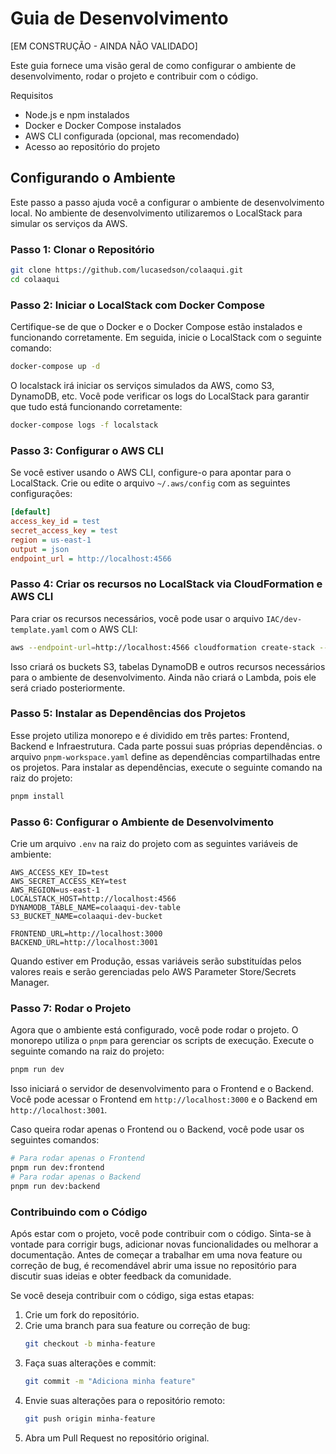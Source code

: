 # Guia de Desenvolvimento
[EM CONSTRUÇÃO - AINDA NÃO VALIDADO]

Este guia fornece uma visão geral de como configurar o ambiente de desenvolvimento, rodar o projeto e contribuir com o código.

Requisitos
- Node.js e npm instalados
- Docker e Docker Compose instalados
- AWS CLI configurada (opcional, mas recomendado)
- Acesso ao repositório do projeto

## Configurando o Ambiente
Este passo a passo ajuda você a configurar o ambiente de desenvolvimento local.
No ambiente de desenvolvimento utilizaremos o LocalStack para simular os serviços da AWS.

### Passo 1: Clonar o Repositório
```bash
git clone https://github.com/lucasedson/colaaqui.git
cd colaaqui
```

### Passo 2: Iniciar o LocalStack com Docker Compose
Certifique-se de que o Docker e o Docker Compose estão instalados e funcionando corretamente. Em seguida, inicie o LocalStack com o seguinte comando:
```bash
docker-compose up -d
```

O localstack irá iniciar os serviços simulados da AWS, como S3, DynamoDB, etc. Você pode verificar os logs do LocalStack para garantir que tudo está funcionando corretamente:
```bash
docker-compose logs -f localstack
```

### Passo 3: Configurar o AWS CLI
Se você estiver usando o AWS CLI, configure-o para apontar para o LocalStack. Crie ou edite o arquivo `~/.aws/config` com as seguintes configurações:
```ini
[default]
access_key_id = test
secret_access_key = test
region = us-east-1
output = json
endpoint_url = http://localhost:4566
```

### Passo 4: Criar os recursos no LocalStack via CloudFormation e AWS CLI
Para criar os recursos necessários, você pode usar o arquivo `IAC/dev-template.yaml` com o AWS CLI:
```bash
aws --endpoint-url=http://localhost:4566 cloudformation create-stack --stack-name colaaqui-dev --template-body file://IAC/dev-template.yaml
``` 
Isso criará os buckets S3, tabelas DynamoDB e outros recursos necessários para o ambiente de desenvolvimento. Ainda não criará o Lambda, pois ele será criado posteriormente.

### Passo 5: Instalar as Dependências dos Projetos
Esse projeto utiliza monorepo e é dividido em três partes: Frontend, Backend e Infraestrutura. Cada parte possui suas próprias dependências.
o arquivo `pnpm-workspace.yaml` define as dependências compartilhadas entre os projetos. Para instalar as dependências, execute o seguinte comando na raiz do projeto:
```bash
pnpm install
```

### Passo 6: Configurar o Ambiente de Desenvolvimento
Crie um arquivo `.env` na raiz do projeto com as seguintes variáveis de ambiente:
```env
AWS_ACCESS_KEY_ID=test
AWS_SECRET_ACCESS_KEY=test
AWS_REGION=us-east-1
LOCALSTACK_HOST=http://localhost:4566
DYNAMODB_TABLE_NAME=colaaqui-dev-table
S3_BUCKET_NAME=colaaqui-dev-bucket

FRONTEND_URL=http://localhost:3000
BACKEND_URL=http://localhost:3001
```

Quando estiver em Produção, essas variáveis serão substituídas pelos valores reais e serão gerenciadas pelo AWS Parameter Store/Secrets Manager.

### Passo 7: Rodar o Projeto
Agora que o ambiente está configurado, você pode rodar o projeto. O monorepo utiliza o `pnpm` para gerenciar os scripts de execução. Execute o seguinte comando na raiz do projeto:
```bash
pnpm run dev
```

Isso iniciará o servidor de desenvolvimento para o Frontend e o Backend. Você pode acessar o Frontend em `http://localhost:3000` e o Backend em `http://localhost:3001`.

Caso queira rodar apenas o Frontend ou o Backend, você pode usar os seguintes comandos:
```bash
# Para rodar apenas o Frontend
pnpm run dev:frontend
# Para rodar apenas o Backend
pnpm run dev:backend
```
### Contribuindo com o Código
Após estar com o projeto, você pode contribuir com o código. Sinta-se à vontade para corrigir bugs, adicionar novas funcionalidades ou melhorar a documentação. Antes de começar a trabalhar em uma nova feature ou correção de bug, é recomendável abrir uma issue no repositório para discutir suas ideias e obter feedback da comunidade.

Se você deseja contribuir com o código, siga estas etapas:
1. Crie um fork do repositório.
2. Crie uma branch para sua feature ou correção de bug:
   ```bash
   git checkout -b minha-feature
   ```
3. Faça suas alterações e commit:
   ```bash
   git commit -m "Adiciona minha feature"
   ```
4. Envie suas alterações para o repositório remoto:
   ```bash
   git push origin minha-feature
   ```
5. Abra um Pull Request no repositório original.